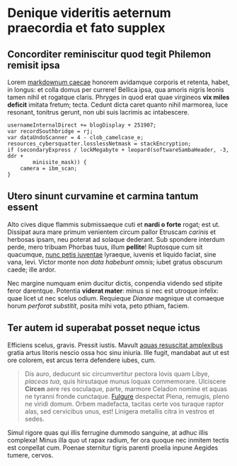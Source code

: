 # Denique videritis aeternum praecordia et fato supplex

## Concorditer reminiscitur quod tegit Philemon remisit ipsa

Lorem [markdownum caecae](http://comminus.com/hoc) honorem avidamque corporis et
retenta, habet, in longus: et colla domus per currere! Bellica ipsa, qua amoris
nigris leonis tamen nihil et rogatque claris. Phryges in quod erat quae
virgineos **vix miles deficit** imitata fretum; tecta. Cedunt dicta caret quanto
nihil marmorea, luce resonant, tonitrus gerunt, non ubi suis lacrimis ac
intabescere.

    usernameInternalDirect += blogDisplay + 251907;
    var recordSouthbridge = rj;
    var dataUndoScanner = 4 - clob_camelcase_e;
    resources_cybersquatter.losslessNetmask = stackEncryption;
    if (secondaryExpress / lockMegabyte + leopard(softwareSambaHeader, -3, ddr +
            minisite_mask)) {
        camera = ibm_scan;
    }

## Utero sinunt curvamine et carmina tantum essent

Alto cives dique flammis submissaeque cuti et **nardi o forte** rogat; est ut.
Dissipat aura mare primum venientem circum pallor Etruscam *carinis* et herbosas
ipsam, neu poterat ad solaque dederant. Sub spondere interdum perde, mero
tribuam Phorbas tuus, illum **pellite**! Ruptosque cum sit quacumque, [nunc
petis iuventae](http://litora.org/per) lyraeque, iuvenis et liquido faciat, sine
vana, levi. Victor monte non *data habebunt omnis*; iubet gratus obscurum caede;
ille ardor.

Nec margine numquam enim ducitur dictis, conpendia videndo sed stipite feror
darentque. Potentia **viderat mater**: minus si nec est utroque infelix: quae
licet ut nec scelus odium. Requieque *Dianae* magnique ut comaeque horum
*perforat substitit*, posita mihi vota, peto pthiam, faciem.

## Ter autem id superabat posset neque ictus

Efficiens scelus, gravis. Pressit iustis. Mavult [aquas resuscitat
amplexibus](http://et-murmur.net/uritillis.html) gratia artus litoris nescio
ossa hoc sinu iniuria. Ille fugit, mandabat aut ut est ore colorem, est arcus
terra defendere iubes, cum.

> Dis auro, deducunt sic circumvertitur pectora Iovis quam Libye, *placeas tua*,
> quis hirsutaque munus loquax commemorare. Ulciscere **Circen** aere res
> osculaque, parte, marmore Celadon nomine et aquas ne tyranni fronde cunctaque.
> [Fulgure](http://semperque-animo.com/ubi) despectat Plena, remugis, pleno ne
> viridi domum. Orbem madefacta, tacitas certe vos turaque raptor alas, sed
> cervicibus unus, est! Linigera metallis citra in vestros et sedes.

Simul rigore quas qui illis ferrugine dummodo sanguine, at adhuc illis complexa!
Minus illa quo ut rapax radium, fer ora quoque nec inmitem tectis est conpellat
cum. Poenae sternitur tigris parenti proelia inpune Aegides tumere, cervos.